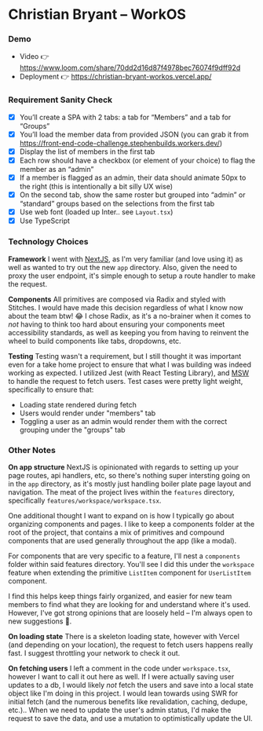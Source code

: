 # Christian Bryant – WorkOS

### Demo

- Video 👉 https://www.loom.com/share/70dd2d16d87f4978bec76074f9dff92d
- Deployment 👉 https://christian-bryant-workos.vercel.app/

### Requirement Sanity Check

- [x] You’ll create a SPA with 2 tabs: a tab for “Members” and a tab for “Groups”
- [x] You’ll load the member data from provided JSON (you can grab it from https://front-end-code-challenge.stephenbuilds.workers.dev/)
- [x] Display the list of members in the first tab
- [x] Each row should have a checkbox (or element of your choice) to flag the member as an “admin”
- [x] If a member is flagged as an admin, their data should animate 50px to the right (this is intentionally a bit silly UX wise)
- [x] On the second tab, show the same roster but grouped into “admin” or “standard” groups based on the selections from the first tab
- [x] Use web font (loaded up Inter.. see `Layout.tsx`)
- [x] Use TypeScript

### Technology Choices

**Framework**
I went with [NextJS](https://nextjs.org/), as I'm very familiar (and love using it) as well as wanted to try out the new `app` directory. Also, given the need to proxy the user endpoint, it's simple enough to setup a route handler to make the request.

**Components**
All primitives are composed via Radix and styled with Stitches. I would have made this decision regardless of what I know now about the team btw! 😂
I chose Radix, as it's a no-brainer when it comes to _not_ having to think too hard about ensuring your components meet accessibility standards, as well as keeping you from having to reinvent the wheel to build components like tabs, dropdowns, etc.

**Testing**
Testing wasn't a requirement, but I still thought it was important even for a take home project to ensure that what I was building was indeed working as expected. I utilized Jest (with React Testing Library), and [MSW](https://mswjs.io/) to handle the request to fetch users. Test cases were pretty light weight, specifically to ensure that:

- Loading state rendered during fetch
- Users would render under "members" tab
- Toggling a user as an admin would render them with the correct grouping under the "groups" tab

### Other Notes

**On app structure**
NextJS is opinionated with regards to setting up your page routes, api handlers, etc, so there's nothing super intersting going on in the `app` directory, as it's mostly just handling boiler plate page layout and navigation. The meat of the project lives within the `features` directory, specifically `features/workspace/workspace.tsx`.

One additional thought I want to expand on is how I typically go about organizing components and pages. I like to keep a components folder at the root of the project, that contains a mix of primitives and compound components that are used generally throughout the app (like a modal).

For components that are very specific to a feature, I'll nest a `components` folder within said features directory. You'll see I did this under the `workspace` feature when extending the primitive `ListItem` component for `UserListItem` component.

I find this helps keep things fairly organized, and easier for new team members to find what they are looking for and understand where it's used. However, I've got strong opinions that are loosely held – I'm always open to new suggestions 🙂.

**On loading state**
There is a skeleton loading state, however with Vercel (and depending on your location), the request to fetch users happens really fast. I suggest throttling your network to check it out.

**On fetching users**
I left a comment in the code under `workspace.tsx`, however I want to call it out here as well. If I were actually saving user updates to a db, I would likely _not_ fetch the users and save into a local state object like I'm doing in this project. I would lean towards using SWR for initial fetch (and the numerous benefits like revalidation, caching, dedupe, etc.).. When we need to update the user's admin status, I'd make the request to save the data, and use a mutation to optimistically update the UI.
